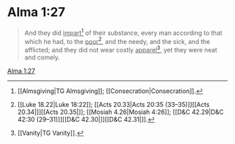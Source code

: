 # Alma 1:27

> And they did <u>impart</u>[^a] of their substance, every man according to that which he had, to the <u>poor</u>[^b], and the needy, and the sick, and the afflicted; and they did not wear costly <u>apparel</u>[^c], yet they were neat and comely.

[Alma 1:27](https://www.churchofjesuschrist.org/study/scriptures/bofm/alma/1?lang=eng&id=p27#p27)


[^a]: [[Almsgiving|TG Almsgiving]]; [[Consecration|Consecration]].  
[^b]: [[Luke 18.22|Luke 18:22]]; [[Acts 20.33|Acts 20:35 (33–35)]][[Acts 20.34|]][[Acts 20.35|]]; [[Mosiah 4.26|Mosiah 4:26]]; [[D&C 42.29|D&C 42:30 (29–31)]][[D&C 42.30|]][[D&C 42.31|]].  
[^c]: [[Vanity|TG Vanity]].  
